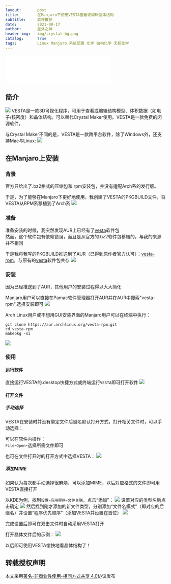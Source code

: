 ```yaml
---
layout:       post
title:        在Manjaro下使用VESTA查看或编辑晶体结构
subtitle:     软件推荐
date:         2021-08-17
author:       星外之神
header-img:   img/crystal-bg.png
catalog:      true
tags:         Linux Manjaro 系统配置 化学 结构化学 无机化学
--- 
```


<iframe frameborder="no" border="0" marginwidth="0" marginheight="0" width="330" height="86" src="//music.163.com/outchain/player?type=2&id=28302231&auto=1&height=66"></iframe>

## 简介
![](/img/vesta.png)
VESTA是一款3D可视化程序，可用于查看或编辑结构模型、体积数据（如电子/核密度）和晶体结构。可以替代Crystal Maker使用。VESTA是一款免费的闭源软件。

与Crystal Maker不同的是，VESTA是一款跨平台软件，除了Windows外，还支持Mac与Linux:
[![](/img/vesta-os-support.png)](https://jp-minerals.org/vesta/en/download.html)

## 在Manjaro上安装

### 背景
官方只给出了.bz2格式的压缩包和.rpm安装包，并没有适配Arch系的发行版。

于是，为了能够在Manjaro下更好地使用，我创建了VESTA的PKGBUILD文件，将VESTA从RPM系移植到了Arch系
![](/img/vesta-pkgbuild.png)

### 准备
准备安装的时候，我突然发现AUR上已经有了[vesta](https://aur.archlinux.org/packages/vesta/)软件包  
然而，这个软件包有依赖错误，而且是从官方的.bz2软件包移植的，与我的来源并不相同

于是我将我写的PKGBUILD推送到了AUR（已得到原作者官方认可）：[vesta-rpm](https://aur.archlinux.org/packages/vesta-rpm/)，与原有的[vesta](https://aur.archlinux.org/packages/vesta/)软件包共存
![](/img/vesta-rpm-aur.png)

### 安装
因为已经推送到了AUR，其他用户的安装过程得以大大简化

Manjaro用户可以直接在Pamac软件管理器打开AUR并在AUR中搜索"vesta-rpm",选择安装即可
![](/img/vesta-rpm-pamac.png)

Arch Linux用户或不想用GUI安装界面的Manjaro用户可以在终端中执行：
``` shell
git clone https://aur.archlinux.org/vesta-rpm.git
cd vesta-rpm
makepkg -si
```
![](/img/vesta-rpm-install.png)

### 使用
#### 运行软件
直接运行VESTA的.desktop快捷方式或终端运行`VESTA`即可打开软件
![](/img/vesta-application.png)
#### 打开文件
##### 手动选择
VESTA在安装时并没有绑定文件后缀名默认打开方式，打开相关文件时，可以手动选择：

可以在软件内操作：  
`File`-`Open`-选择所需文件即可

也可在文件打开时的打开方式中选择VESTA：
![](/img/vesta-打开方式.png)
##### 添加MIME
如果认为每次都手动选择很麻烦，可以添加MIME，以后对应格式的文件即可用VESTA直接打开

以KDE为例，找到`设置`-`应用程序`-`文件关联`，点击“添加”：
![](/img/vesta-mime.png)
设置对应的类型名后点击确定
![](/img/vesta-mime-2.png)
然后找到刚才添加的新文件类型，分别添加“文件名模式”（即对应的后缀名）并设置“程序优先顺序”（添加VESTA并设置在首位）
![](/img/vesta-mime-3.png)

完成设置后即可在双击文件时自动采用VESTA打开

打开晶体文件后的示例：
![](/img/vesta-YInMnBlue.png)

以后即可使用VESTA愉快地看晶体结构了！

## 转载授权声明
本文采用[署名-非商业性使用-相同方式共享 4.0](https://creativecommons.org/licenses/by-nc-sa/4.0/deed.zh)协议发布
